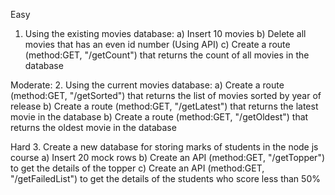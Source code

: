 Easy
1. Using the existing movies database:
    a) Insert 10 movies 
    b) Delete all movies that has an even id number (Using API)
    c) Create a route (method:GET, "/getCount") that returns the count of all movies in the database

Moderate:
2. Using the current movies database:
    a) Create a route (method:GET, "/getSorted") that returns the list of movies sorted by year of release
    b) Create a route (method:GET, "/getLatest") that returns the latest movie in the database
    b) Create a route (method:GET, "/getOldest") that returns the oldest movie in the database

Hard
3. Create a new database for storing marks of students in the node js course
    a) Insert 20 mock rows
    b) Create an API (method:GET, "/getTopper") to get the details of the topper
    c) Create an API (method:GET, "/getFailedList") to get the details of the students who score less than 50%
